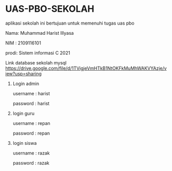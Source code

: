# UAS-PBO-SEKOLAH
aplikasi sekolah ini bertujuan untuk memenuhi tugas uas pbo

Nama: Muhammad Harist Illyasa

NIM : 2109116101

prodi: Sistem informasi C 2021

Link database sekolah mysql
https://drive.google.com/file/d/1TVigjeVmHTkB1NtOKFkMuMhWAKVYAzje/view?usp=sharing


1. Login admin


   username : harist

   password : harist


2. login guru

   username : repan

   password : repan


3. login siswa

   username : razak

   password : razak

